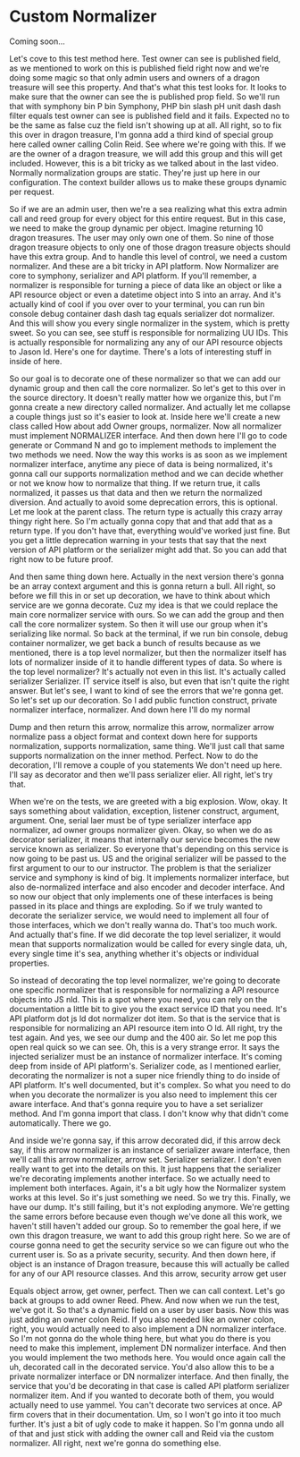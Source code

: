 # Custom Normalizer

Coming soon...

Let's cove to this test method here. Test owner can see is published field, as we
mentioned to work on this is published field right now and we're doing some magic so
that only admin users and owners of a dragon treasure will see this property. And
that's what this test looks for. It looks to make sure that the owner can see the is
published prop field. So we'll run that with symphony bin P bin Symphony, PHP bin
slash pH unit dash dash filter equals test owner can see is published field and it
fails. Expected no to be the same as false cuz the field isn't showing up at all. All
right, so to fix this over in dragon treasure, I'm gonna add a third kind of special
group here called owner calling Colin Reid. See where we're going with this. If we
are the owner of a dragon treasure, we will add this group and this will get
included. However, this is a bit tricky as we talked about in the last video.
Normally normalization groups are static. They're just up here in our configuration.
The context builder allows us to make these groups dynamic per request.

So if we are an admin user, then we're a sea realizing what this extra admin call and
reed group for every object for this entire request. But in this case, we need to
make the group dynamic per object. Imagine returning 10 dragon treasures. The user
may only own one of them. So nine of those dragon treasure objects to only one of
those dragon treasure objects should have this extra group. And to handle this level
of control, we need a custom normalizer. And these are a bit tricky in API platform.
Now Normalizer are core to symphony, serializer and API platform. If you'll remember,
a normalizer is responsible for turning a piece of data like an object or like a API
resource object or even a datetime object into S into an array. And it's actually
kind of cool if you over over to your terminal, you can run bin console debug
container dash dash tag equals serializer dot normalizer. And this will show you
every single normalizer in the system, which is pretty sweet. So you can see, see
stuff is responsible for normalizing UU IDs. This is actually responsible for
normalizing any any of our API resource objects to Jason ld. Here's one for daytime.
There's a lots of interesting stuff in inside of here.

So our goal is to decorate one of these normalizer so that we can add our dynamic
group and then call the core normalizer. So let's get to this over in the source
directory. It doesn't really matter how we organize this, but I'm gonna create a new
directory called normalizer. And actually let me collapse a couple things just so
it's easier to look at. Inside here we'll create a new class called How about add
Owner groups, normalizer. Now all normalizer must implement NORMALIZER interface. And
then down here I'll go to code generate or Command N and go to implement methods to
implement the two methods we need. Now the way this works is as soon as we implement
normalizer interface, anytime any piece of data is being normalized, it's gonna call
our supports normalization method and we can decide whether or not we know how to
normalize that thing. If we return true, it calls normalized, it passes us that data
and then we return the normalized diversion. And actually to avoid some deprecation
errors, this is optional. Let me look at the parent class. The return type is
actually this crazy array thingy right here. So I'm actually gonna copy that and that
add that as a return type. If you don't have that, everything would've worked just
fine. But you get a little deprecation warning in your tests that say that the next
version of API platform or the serializer might add that. So you can add that right
now to be future proof.

And then same thing down here. Actually in the next version there's gonna be an array
context argument and this is gonna return a bull. All right, so before we fill this
in or set up decoration, we have to think about which service are we gonna decorate.
Cuz my idea is that we could replace the main core normalizer service with ours. So
we can add the group and then call the core normalizer system. So then it will use
our group when it's serializing like normal. So back at the terminal, if we run bin
console, debug container normalizer, we get back a bunch of results because as we
mentioned, there is a top level normalizer, but then the normalizer itself has lots
of normalizer inside of it to handle different types of data. So where is the top
level normalizer? It's actually not even in this list. It's actually called
serializer Serializer. IT service itself is also, but even that isn't quite the right
answer. But let's see, I want to kind of see the errors that we're gonna get. So
let's set up our decoration. So I add public function construct, private normalizer
interface, normalizer. And down here I'll do my normal

Dump and then return this arrow, normalize this arrow, normalizer arrow normalize
pass a object format and context down here for supports normalization, supports
normalization, same thing. We'll just call that same supports normalization on the
inner method. Perfect. Now to do the decoration, I'll remove a couple of you
statements We don't need up here. I'll say as decorator and then we'll pass
serializer elier. All right, let's try that.

When we're on the tests, we are greeted with a big explosion. Wow, okay. It says
something about validation, exception, listener construct, argument, argument. One,
serial laer must be of type serializer interface app normalizer, ad owner groups
normalizer given. Okay, so when we do as decorator serializer, it means that
internally our service becomes the new service known as serializer. So everyone
that's depending on this service is now going to be past us. US and the original
serializer will be passed to the first argument to our to our instructor. The problem
is that the serializer service and symphony is kind of big. It implements normalizer
interface, but also de-normalized interface and also encoder and decoder interface.
And so now our object that only implements one of these interfaces is being passed in
its place and things are exploding. So if we truly wanted to decorate the serializer
service, we would need to implement all four of those interfaces, which we don't
really wanna do. That's too much work. And actually that's fine. If we did decorate
the top level serializer, it would mean that supports normalization would be called
for every single data, uh, every single time it's sea, anything whether it's objects
or individual properties.

So instead of decorating the top level normalizer, we're going to decorate one
specific normalizer that is responsible for normalizing a API resource objects into
JS nld. This is a spot where you need, you can rely on the documentation a little bit
to give you the exact service ID that you need. It's API platform dot js ld dot
normalizer dot item. So that is the service that is responsible for normalizing an
API resource item into O ld. All right, try the test again. And yes, we see our dump
and the 400 air. So let me pop this open real quick so we can see. Oh, this is a very
strange error. It says the injected serializer must be an instance of normalizer
interface. It's coming deep from inside of API platform's. Serializer code, as I
mentioned earlier, decorating the normalizer is not a super nice friendly thing to do
inside of API platform. It's well documented, but it's complex. So what you need to
do when you decorate the normalizer is you also need to implement this cer aware
interface. And that's gonna require you to have a set serializer method. And I'm
gonna import that class. I don't know why that didn't come automatically. There we
go.

And inside we're gonna say, if this arrow decorated did, if this arrow deck say, if
this arrow normalizer is an instance of serializer aware interface, then we'll call
this arrow normalizer, arrow set. Serializer serializer. I don't even really want to
get into the details on this. It just happens that the serializer we're decorating
implements another interface. So we actually need to implement both interfaces.
Again, it's a bit ugly how the Normalizer system works at this level. So it's just
something we need. So we try this. Finally, we have our dump. It's still failing, but
it's not exploding anymore. We're getting the same errors before because even though
we've done all this work, we haven't still haven't added our group. So to remember
the goal here, if we own this dragon treasure, we want to add this group right here.
So we are of course gonna need to get the security service so we can figure out who
the current user is. So as a private security, security. And then down here, if
object is an instance of Dragon treasure, because this will actually be called for
any of our API resource classes. And this arrow, security arrow get user

Equals object arrow, get owner, perfect. Then we can call context. Let's go back at
groups to add owner Reed. Phew. And now when we run the test, we've got it. So that's
a dynamic field on a user by user basis. Now this was just adding an owner colon
Reid. If you also needed like an owner colon, right, you would actually need to also
implement a DN normalizer interface. So I'm not gonna do the whole thing here, but
what you do there is you need to make this implement, implement DN normalizer
interface. And then you would implement the two methods here. You would once again
call the uh, decorated call in the decorated service. You'd also allow this to be a
private normalizer interface or DN normalizer interface. And then finally, the
service that you'd be decorating in that case is called API platform serializer
normalizer item. And if you wanted to decorate both of them, you would actually need
to use yammel. You can't decorate two services at once. AP firm covers that in their
documentation. Um, so I won't go into it too much further. It's just a bit of ugly
code to make it happen. So I'm gonna undo all of that and just stick with adding the
owner call and Reid via the custom normalizer. All right, next we're gonna do
something else.


